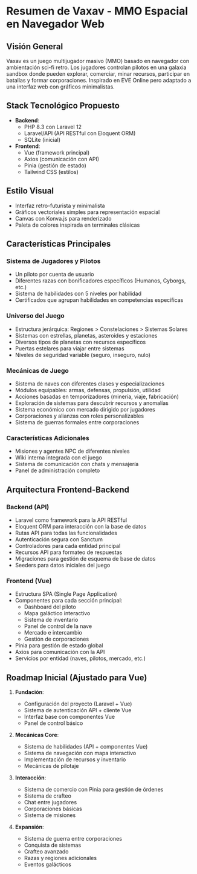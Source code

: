 # Resumen de Vaxav - MMO Espacial en Navegador Web

## Visión General
Vaxav es un juego multijugador masivo (MMO) basado en navegador con ambientación sci-fi retro. Los jugadores controlan pilotos en una galaxia sandbox donde pueden explorar, comerciar, minar recursos, participar en batallas y formar corporaciones. Inspirado en EVE Online pero adaptado a una interfaz web con gráficos minimalistas.

## Stack Tecnológico Propuesto
- **Backend**: 
  - PHP 8.3 con Laravel 12
  - Laravel/API (API RESTful con Eloquent ORM)
  - SQLite (inicial)
- **Frontend**: 
  - Vue (framework principal)
  - Axios (comunicación con API)
  - Pinia (gestión de estado)
  - Tailwind CSS (estilos)

## Estilo Visual
- Interfaz retro-futurista y minimalista
- Gráficos vectoriales simples para representación espacial
- Canvas con Konva.js para renderizado
- Paleta de colores inspirada en terminales clásicas

## Características Principales

### Sistema de Jugadores y Pilotos
- Un piloto por cuenta de usuario
- Diferentes razas con bonificadores específicos (Humanos, Cyborgs, etc.)
- Sistema de habilidades con 5 niveles por habilidad
- Certificados que agrupan habilidades en competencias específicas

### Universo del Juego
- Estructura jerárquica: Regiones > Constelaciones > Sistemas Solares
- Sistemas con estrellas, planetas, asteroides y estaciones
- Diversos tipos de planetas con recursos específicos
- Puertas estelares para viajar entre sistemas
- Niveles de seguridad variable (seguro, inseguro, nulo)

### Mecánicas de Juego
- Sistema de naves con diferentes clases y especializaciones
- Módulos equipables: armas, defensas, propulsión, utilidad
- Acciones basadas en temporizadores (minería, viaje, fabricación)
- Exploración de sistemas para descubrir recursos y anomalías
- Sistema económico con mercado dirigido por jugadores
- Corporaciones y alianzas con roles personalizables
- Sistema de guerras formales entre corporaciones

### Características Adicionales
- Misiones y agentes NPC de diferentes niveles
- Wiki interna integrada con el juego
- Sistema de comunicación con chats y mensajería
- Panel de administración completo

## Arquitectura Frontend-Backend

### Backend (API)
- Laravel como framework para la API RESTful
- Eloquent ORM para interacción con la base de datos
- Rutas API para todas las funcionalidades
- Autenticación segura con Sanctum
- Controladores para cada entidad principal
- Recursos API para formateo de respuestas
- Migraciones para gestión de esquema de base de datos
- Seeders para datos iniciales del juego

### Frontend (Vue)
- Estructura SPA (Single Page Application)
- Componentes para cada sección principal:
  - Dashboard del piloto
  - Mapa galáctico interactivo
  - Sistema de inventario
  - Panel de control de la nave
  - Mercado e intercambio
  - Gestión de corporaciones
- Pinia para gestión de estado global
- Axios para comunicación con la API
- Servicios por entidad (naves, pilotos, mercado, etc.)

## Roadmap Inicial (Ajustado para Vue)
1. **Fundación**:
   - Configuración del proyecto (Laravel + Vue)
   - Sistema de autenticación API + cliente Vue
   - Interfaz base con componentes Vue
   - Panel de control básico

2. **Mecánicas Core**:
   - Sistema de habilidades (API + componentes Vue)
   - Sistema de navegación con mapa interactivo
   - Implementación de recursos y inventario
   - Mecánicas de pilotaje

3. **Interacción**:
   - Sistema de comercio con Pinia para gestión de órdenes
   - Sistema de crafteo
   - Chat entre jugadores
   - Corporaciones básicas
   - Sistema de misiones

4. **Expansión**:
   - Sistema de guerra entre corporaciones
   - Conquista de sistemas
   - Crafteo avanzado
   - Razas y regiones adicionales
   - Eventos galácticos

